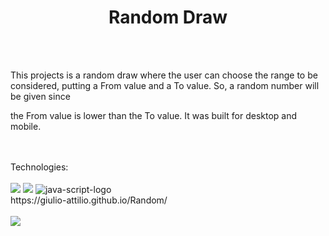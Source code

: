 <h1 align="center">Random Draw</h1>
<br>
<br>
<p>This projects is a random draw where the user can choose the range to be considered, putting a From value and a To value. So, a random number will be given since
<p>the From value is lower than the To value. It was built for desktop and mobile.</p>
<br>
<br>
Technologies:
<br>
<br>
<img src="https://img.shields.io/badge/HTML5-E34F26?style=for-the-badge&logo=html5&logoColor=white">
<img src="https://img.shields.io/badge/CSS3-1572B6?style=for-the-badge&logo=css3&logoColor=white">
<img src="https://img.shields.io/badge/JavaScript-323330?style=for-the-badge&logo=javascript&logoColor=F7DF1E" alt="java-script-logo">
<br> 
https://giulio-attilio.github.io/Random/
<br>
<br>
<img src="https://github.com/giulio-attilio/Random/blob/main/assets/Finished.jpg?raw=true">
